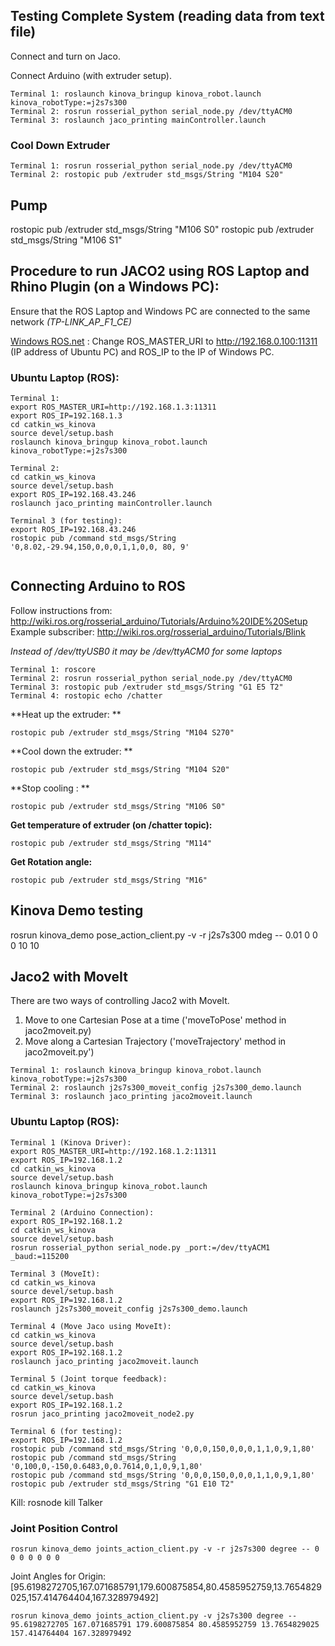 ## Testing Complete System (reading data from text file)
Connect and turn on Jaco.

Connect Arduino (with extruder setup).

```
Terminal 1: roslaunch kinova_bringup kinova_robot.launch kinova_robotType:=j2s7s300
Terminal 2: rosrun rosserial_python serial_node.py /dev/ttyACM0
Terminal 3: roslaunch jaco_printing mainController.launch
```
### Cool Down Extruder
```
Terminal 1: rosrun rosserial_python serial_node.py /dev/ttyACM0
Terminal 2: rostopic pub /extruder std_msgs/String "M104 S20"
```

## Pump
rostopic pub /extruder std_msgs/String "M106 S0"
rostopic pub /extruder std_msgs/String "M106 S1"

## Procedure to run JACO2 using ROS Laptop and Rhino Plugin (on a Windows PC):
Ensure that the ROS Laptop and Windows PC are connected to the same network *(TP-LINK_AP_F1_CE)*

[Windows ROS.net](https://github.com/uml-robotics/ROS.NET) : Change ROS_MASTER_URI to http://192.168.0.100:11311 (IP address of Ubuntu PC) and ROS_IP to the IP of Windows PC.

### Ubuntu Laptop (ROS):
```
Terminal 1:
export ROS_MASTER_URI=http://192.168.1.3:11311
export ROS_IP=192.168.1.3
cd catkin_ws_kinova
source devel/setup.bash
roslaunch kinova_bringup kinova_robot.launch kinova_robotType:=j2s7s300

Terminal 2:
cd catkin_ws_kinova
source devel/setup.bash
export ROS_IP=192.168.43.246
roslaunch jaco_printing mainController.launch

Terminal 3 (for testing):
export ROS_IP=192.168.43.246
rostopic pub /command std_msgs/String '0,8.02,-29.94,150,0,0,0,1,1,0,0, 80, 9'


```

## Connecting Arduino to ROS

Follow instructions from: http://wiki.ros.org/rosserial_arduino/Tutorials/Arduino%20IDE%20Setup
Example subscriber: http://wiki.ros.org/rosserial_arduino/Tutorials/Blink

*Instead of /dev/ttyUSB0 it may be /dev/ttyACM0 for some laptops*

```
Terminal 1: roscore
Terminal 2: rosrun rosserial_python serial_node.py /dev/ttyACM0
Terminal 3: rostopic pub /extruder std_msgs/String "G1 E5 T2"
Terminal 4: rostopic echo /chatter
```

**Heat up the extruder: **
```
rostopic pub /extruder std_msgs/String "M104 S270"
```

**Cool down the extruder: **
```
rostopic pub /extruder std_msgs/String "M104 S20"
```

**Stop cooling : **
```
rostopic pub /extruder std_msgs/String "M106 S0"
```

**Get temperature of extruder (on /chatter topic):**
```
rostopic pub /extruder std_msgs/String "M114"
```
**Get Rotation angle:**
```
rostopic pub /extruder std_msgs/String "M16"

```

## Kinova Demo testing
rosrun kinova_demo pose_action_client.py -v -r j2s7s300 mdeg -- 0.01 0 0 0 10 10

## Jaco2 with MoveIt
There are two ways of controlling Jaco2 with MoveIt.
1. Move to one Cartesian Pose at a time ('moveToPose' method in jaco2moveit.py)
2. Move along a Cartesian Trajectory ('moveTrajectory' method in jaco2moveit.py')
```
Terminal 1: roslaunch kinova_bringup kinova_robot.launch kinova_robotType:=j2s7s300
Terminal 2: roslaunch j2s7s300_moveit_config j2s7s300_demo.launch
Terminal 3: roslaunch jaco_printing jaco2moveit.launch
```

### Ubuntu Laptop (ROS):
```
Terminal 1 (Kinova Driver):
export ROS_MASTER_URI=http://192.168.1.2:11311
export ROS_IP=192.168.1.2
cd catkin_ws_kinova
source devel/setup.bash
roslaunch kinova_bringup kinova_robot.launch kinova_robotType:=j2s7s300

Terminal 2 (Arduino Connection):
export ROS_IP=192.168.1.2
cd catkin_ws_kinova
source devel/setup.bash
rosrun rosserial_python serial_node.py _port:=/dev/ttyACM1 _baud:=115200

Terminal 3 (MoveIt):
cd catkin_ws_kinova
source devel/setup.bash
export ROS_IP=192.168.1.2
roslaunch j2s7s300_moveit_config j2s7s300_demo.launch

Terminal 4 (Move Jaco using MoveIt):
cd catkin_ws_kinova
source devel/setup.bash
export ROS_IP=192.168.1.2
roslaunch jaco_printing jaco2moveit.launch

Terminal 5 (Joint torque feedback):
cd catkin_ws_kinova
source devel/setup.bash
export ROS_IP=192.168.1.2
rosrun jaco_printing jaco2moveit_node2.py

Terminal 6 (for testing):
export ROS_IP=192.168.1.2
rostopic pub /command std_msgs/String '0,0,0,150,0,0,0,1,1,0,9,1,80'
rostopic pub /command std_msgs/String '0,100,0,-150,0.6483,0,0.7614,0,1,0,9,1,80'
rostopic pub /command std_msgs/String '0,0,0,150,0,0,0,1,1,0,9,1,80'
rostopic pub /extruder std_msgs/String "G1 E10 T2"

```
Kill:
rosnode kill Talker


### Joint Position Control
```
rosrun kinova_demo joints_action_client.py -v -r j2s7s300 degree -- 0 0 0 0 0 0 0
```

Joint Angles for Origin: [95.6198272705,167.071685791,179.600875854,80.4585952759,13.7654829025,157.414764404,167.328979492]

```
rosrun kinova_demo joints_action_client.py -v j2s7s300 degree -- 95.6198272705 167.071685791 179.600875854 80.4585952759 13.7654829025 157.414764404 167.328979492
```
